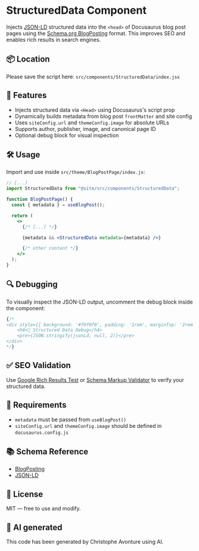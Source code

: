 # StructuredData Component

Injects [JSON-LD](https://json-ld.org/) structured data into the `<head>` of Docusaurus blog post pages using the [Schema.org BlogPosting](https://schema.org/BlogPosting) format. This improves SEO and enables rich results in search engines.

## 📦 Location

Please save the script here: `src/components/StructuredData/index.jsx`

## 🚀 Features

* Injects structured data via `<Head>` using Docusaurus's script prop
* Dynamically builds metadata from blog post `frontMatter` and site config
* Uses `siteConfig.url` and `themeConfig.image` for absolute URLs
* Supports author, publisher, image, and canonical page ID
* Optional debug block for visual inspection

## 🛠 Usage

Import and use inside `src/theme/BlogPostPage/index.js`:

```jsx
// [...]
import StructuredData from "@site/src/components/StructuredData";

function BlogPostPage() {
  const { metadata } = useBlogPost();

  return (
    <>
      {/* [...] */}

      {metadata && <StructuredData metadata={metadata} />}

      {/* other content */}
    </>
  );
}
```

## 🔍 Debugging

To visually inspect the JSON-LD output, uncomment the debug block inside the component:

```jsx
{/*
<div style={{ background: '#f0f0f0', padding: '1rem', marginTop: '2rem' }}>
    <h4>🧪 Structured Data Debug</h4>
    <pre>{JSON.stringify(jsonLd, null, 2)}</pre>
</div>
*/}
```

## ✅ SEO Validation

Use [Google Rich Results Test](https://search.google.com/test/rich-results) or [Schema Markup Validator](https://validator.schema.org/) to verify your structured data.

## 📄 Requirements

* `metadata` must be passed from `useBlogPost()`
* `siteConfig.url` and `themeConfig.image` should be defined in `docusaurus.config.js`

## 📚 Schema Reference

* [BlogPosting](https://schema.org/BlogPosting)
* [JSON-LD](https://json-ld.org/)

## 📄 License

MIT — free to use and modify.

## 💬 AI generated

This code has been generated by Christophe Avonture using AI.
